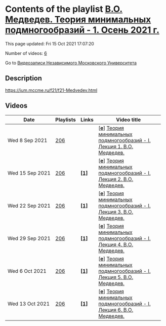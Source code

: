 # Contents of the playlist [В.О. Медведев. Теория минимальных подмногообразий - 1. Осень 2021 г.](https://www.youtube.com/playlist?list=PLp9ABVh6_x4EJSkrj7lX2UHWpowLGlBZp)

This page updated: Fri 15 Oct 2021 17:07:20

Number of videos: [6](#videos)

Go to [Видеозаписи Независимого Московского Университета](../README.md)

## Description

<https://ium.mccme.ru/f21/f21-Medvedev.html>

## Videos

|Date|Playlists|Links|Video title|
|---|---|---|---|
| Wed&nbsp;8&nbsp;Sep&nbsp;2021 | [206](../playlists/206 "В.О. Медведев. Теория минимальных подмногообразий - 1. Осень 2021 г.") |  | [[**e**](https://studio.youtube.com/video/1uiDKvWa_JY/edit "Edit")] [Теория минимальных подмногообразий - I. Лекция 1. В.О. Медведев.](https://www.youtube.com/watch?v=1uiDKvWa_JY&list=PLp9ABVh6_x4EJSkrj7lX2UHWpowLGlBZp "Спецкурс для 3-5 курсов.") |
| Wed&nbsp;15&nbsp;Sep&nbsp;2021 | [206](../playlists/206 "В.О. Медведев. Теория минимальных подмногообразий - 1. Осень 2021 г.") | [**[1]**](https://ium.mccme.ru/f21/f21-Medvedev.html) | [[**e**](https://studio.youtube.com/video/E9b3aGPXkvg/edit "Edit")] [Теория минимальных подмногообразий - I. Лекция 2. В.О. Медведев.](https://www.youtube.com/watch?v=E9b3aGPXkvg&list=PLp9ABVh6_x4EJSkrj7lX2UHWpowLGlBZp "https://ium.mccme.ru/f21/f21-Medvedev.html") |
| Wed&nbsp;22&nbsp;Sep&nbsp;2021 | [206](../playlists/206 "В.О. Медведев. Теория минимальных подмногообразий - 1. Осень 2021 г.") | [**[1]**](https://ium.mccme.ru/f21/f21-Medvedev.html) | [[**e**](https://studio.youtube.com/video/z3y1dltofd8/edit "Edit")] [Теория минимальных подмногообразий - I. Лекция 3. В.О. Медведев.](https://www.youtube.com/watch?v=z3y1dltofd8&list=PLp9ABVh6_x4EJSkrj7lX2UHWpowLGlBZp "https://ium.mccme.ru/f21/f21-Medvedev.html") |
| Wed&nbsp;29&nbsp;Sep&nbsp;2021 | [206](../playlists/206 "В.О. Медведев. Теория минимальных подмногообразий - 1. Осень 2021 г.") | [**[1]**](https://ium.mccme.ru/f21/f21-Medvedev.html) | [[**e**](https://studio.youtube.com/video/ajIgI-70r7M/edit "Edit")] [Теория минимальных подмногообразий - I. Лекция 4. В.О. Медведев.](https://www.youtube.com/watch?v=ajIgI-70r7M&list=PLp9ABVh6_x4EJSkrj7lX2UHWpowLGlBZp "https://ium.mccme.ru/f21/f21-Medvedev.html") |
| Wed&nbsp;6&nbsp;Oct&nbsp;2021 | [206](../playlists/206 "В.О. Медведев. Теория минимальных подмногообразий - 1. Осень 2021 г.") | [**[1]**](https://ium.mccme.ru/f21/f21-Medvedev.html) | [[**e**](https://studio.youtube.com/video/ebqriP3Yn90/edit "Edit")] [Теория минимальных подмногообразий - I. Лекция 5. В.О. Медведев.](https://www.youtube.com/watch?v=ebqriP3Yn90&list=PLp9ABVh6_x4EJSkrj7lX2UHWpowLGlBZp "https://ium.mccme.ru/f21/f21-Medvedev.html") |
| Wed&nbsp;13&nbsp;Oct&nbsp;2021 | [206](../playlists/206 "В.О. Медведев. Теория минимальных подмногообразий - 1. Осень 2021 г.") | [**[1]**](https://ium.mccme.ru/f21/f21-Medvedev.html) | [[**e**](https://studio.youtube.com/video/rz1vEt6g8dg/edit "Edit")] [Теория минимальных подмногообразий - I. Лекция 6. В.О. Медведев.](https://www.youtube.com/watch?v=rz1vEt6g8dg&list=PLp9ABVh6_x4EJSkrj7lX2UHWpowLGlBZp "https://ium.mccme.ru/f21/f21-Medvedev.html") |
